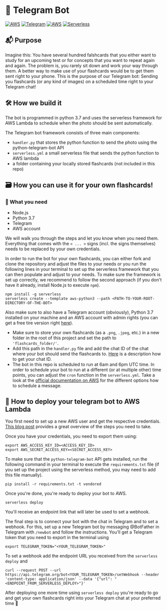 # 🤖 Telegram Bot

[![AWS](https://img.shields.io/badge/Project-Build%20with%20♥-blue?style=for-the-badge&logo=Python)](https://github.com/dennis-hammerschmidt/telegram-bot)
[![Telegram](https://img.shields.io/badge/Telegram-Bot-blue?style=for-the-badge&logo=Telegram)](https://github.com/dennis-hammerschmidt/telegram-bot)
[![AWS](https://img.shields.io/badge/Build%20with-AWS%20Lambda-important?style=for-the-badge&logo=Amazon-AWS)](https://github.com/dennis-hammerschmidt/telegram-bot)
[![Serverless](https://img.shields.io/badge/Serverless-Powered-red?style=for-the-badge&logo=Serverless)](https://github.com/dennis-hammerschmidt/telegram-bot)

## 📬 Purpose

Imagine this: You have several hundred falshcards that you either want to study for an upcoming test or for concepts that you want to repeat again and again. The problem is, you rarely sit down and work your way through them. A better way to make use of your flashcards would be to get them sent right to your phone. This is the purpose of our Telegram bot: Sending you flashcards (or any kind of images) on a scheduled time right to your Telegram chat!

## 🛠 How we build it

The bot is programmed in python 3.7 and uses the serverless framework for AWS Lambda to schedule when the photo should be sent automatically. 

The Telegram bot framework consists of three main components: 

- `handler.py` that stores the python function to send the photo using the python-telegram-bot API
- `serverless.yml` a small serverless file that sends the python function to AWS lambda
- a folder containing your locally stored flashcards (not included in this repo)

## 🗃 How you can use it for your own flashcards!

### 🧰 What you need

- Node.js
- Python 3.7
- Telegram
- AWS account

We will walk you through the steps and let you know when you need them. Everything that comes with the `< ... >` signs (incl. the signs themselves) needs to be replaced by your own credentials.

In order to run the bot for your own flashcards, you can either fork and clone the repository and adjust the files to your needs or you run the following lines in your terminal to set up the serverless framework that you can then populate and adjust to your needs. To make sure the framework is set up correctly, we recommend to follow the second approach (if you don't have it already, install Node.js to execute `npm`). 

```
npm install -g serverless
serverless create --template aws-python3 --path <PATH-TO-YOUR-ROOT-DIRECTORY-OF-THE-BOT>
```

Also make sure to also have a Telegram account (obviously), Python 3.7 installed on your machine and an AWS account with admin rights (you can get a free tire version right [here](https://aws.amazon.com)). 

- Make sure to store your own flashcards (as a `.png`, `.jpeg`, etc.) in a new folder in the root of this project and set the path to `'flashcards_folder/'`.
- Add this path in the `handler.py` file and add the chat ID of the chat where your bot should send the flashcards to. [Here](https://stackoverflow.com/a/32572159) is a description how to get your chat ID.
- The bot in this repo is scheduled to run at 6am and 6pm UTC time. In order to schedule your bot to run at a different (or at multiple other) time points, you can adjust the `cron` function in the `serverless.yml`. Take a look at the [official documentation on AWS](https://docs.aws.amazon.com/lambda/latest/dg/services-cloudwatchevents-expressions.html) for the different options how to schedule a message.

## 🚀 How to deploy your telegram bot to AWS Lambda

You first need to set up a new AWS user and get the respective credentials. [This blog post](https://hackernoon.com/serverless-telegram-bot-on-aws-lambda-851204d4236c) provides a great overview of the steps you need to take.

Once you have your credentials, you need to export them using:

```
export AWS_ACCESS_KEY_ID=<ACCESS_KEY_ID>
export AWS_SECRET_ACCESS_KEY=<SECRET_ACCESS_KEY>
```

To make sure that the `python-telegram-bot` API gets installed, run the following command in your terminal to execute the `requirements.txt` file (if you set up the project using the serverless method, you may need to add this file manually).

```
pip install -r requirements.txt -t vendored
```

Once you're done, you're ready to deploy your bot to AWS.

```
serverless deploy
``` 

You'll receive an endpoint link that will later be used to set a webhook.

The final step is to connect your bot with the chat in Telegram and to set a webhook. For this, set up a new Telegram bot by messaging @BotFather in Telegram with `/newbot` and follow the instructions. You'll get a Telegram token that you need to export in the terminal using

```
export TELEGRAM_TOKEN="<YOUR_TELEGRAM_TOKEN>"
```

To set a webhook add the endpoint URL you received from the `serverless deploy` and 

```
curl --request POST --url https://api.telegram.org/bot<YOUR_TELEGRAM_TOKEN>/setWebhook --header 'content-type: application/json' --data '{"url": "<ENDPOINT_FROM_SERVERLESS_DEPLOY>"}'
```

After deploying one more time using ```serverless deploy``` you're ready to go and get your own flashcards right into your Telegram chat at your preferred time 🥳
